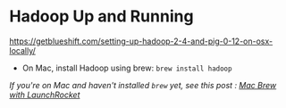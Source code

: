 # Hadoop Up and Running

https://getblueshift.com/setting-up-hadoop-2-4-and-pig-0-12-on-osx-locally/

- On Mac, install Hadoop using brew: `brew install hadoop`

*If you're on Mac and haven't installed `brew` yet, see this post : [Mac Brew with LaunchRocket](../../../tech/osx_brew_with_launchrocket.md)*
